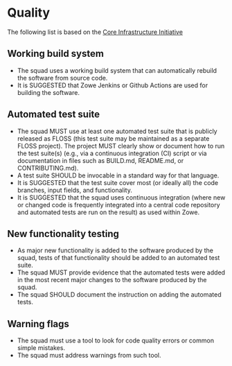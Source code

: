 # Quality

The following list is based on the [Core Infrastructure Initiative](https://bestpractices.coreinfrastructure.org/en/criteria/0)

## Working build system

* The squad uses a working build system that can automatically rebuild the software from source code. 
* It is SUGGESTED that Zowe Jenkins or Github Actions are used for building the software.

## Automated test suite

* The squad MUST use at least one automated test suite that is publicly released as FLOSS (this test suite may be maintained as a separate FLOSS project). The project MUST clearly show or document how to run the test suite(s) (e.g., via a continuous integration (CI) script or via documentation in files such as BUILD.md, README.md, or CONTRIBUTING.md).
* A test suite SHOULD be invocable in a standard way for that language.
* It is SUGGESTED that the test suite cover most (or ideally all) the code branches, input fields, and functionality.
* It is SUGGESTED that the squad uses continuous integration (where new or changed code is frequently integrated into a central code repository and automated tests are run on the result) as used within Zowe. 

## New functionality testing

* As major new functionality is added to the software produced by the squad, tests of that functionality should be added to an automated test suite.
* The squad MUST provide evidence that the automated tests were added in the most recent major changes to the software produced by the squad.
* The squad SHOULD document the instruction on adding the automated tests.  

## Warning flags

* The squad must use a tool to look for code quality errors or common simple mistakes.
* The squad must address warnings from such tool.
